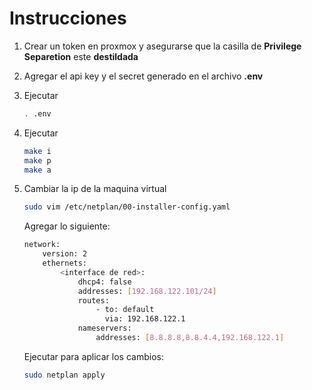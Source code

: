 # Instrucciones

1. Crear un token en proxmox y asegurarse que la casilla de **Privilege Separetion** este **destildada**

2. Agregar el api key y el secret generado en el archivo **.env**

3. Ejecutar

    ```bash
    . .env
    ```

4. Ejecutar

    ```bash
    make i
    make p
    make a
    ```

5. Cambiar la ip de la maquina virtual

    ```bash
    sudo vim /etc/netplan/00-installer-config.yaml
    ```

    Agregar lo siguiente:

    ```bash
    network:
        version: 2
        ethernets:
            <interface de red>:
                dhcp4: false
                addresses: [192.168.122.101/24]
                routes:
                    - to: default
                      via: 192.168.122.1
                nameservers:
                    addresses: [8.8.8.8,8.8.4.4,192.168.122.1]
    ```

    Ejecutar para aplicar los cambios:

    ```bash
    sudo netplan apply
    ```
